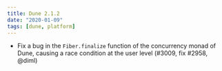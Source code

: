 ```yaml
---
title: Dune 2.1.2
date: "2020-01-09"
tags: [dune, platform]
---
```


- Fix a bug in the `Fiber.finalize` function of the concurrency monad of Dune,
  causing a race condition at the user level (#3009, fix #2958, @diml)